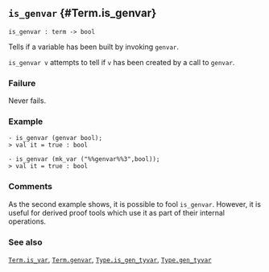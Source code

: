 ## `is_genvar` {#Term.is_genvar}


```
is_genvar : term -> bool
```



Tells if a variable has been built by invoking `genvar`.


`is_genvar v` attempts to tell if `v` has been created by a call to `genvar`.

### Failure

Never fails.

### Example

    
    - is_genvar (genvar bool);
    > val it = true : bool
    
    - is_genvar (mk_var ("%%genvar%%3",bool));
    > val it = true : bool
    



### Comments

As the second example shows, it is possible to fool `is_genvar`. However,
it is useful for derived proof tools which use it as part of their
internal operations.

### See also

[`Term.is_var`](#Term.is_var), [`Term.genvar`](#Term.genvar), [`Type.is_gen_tyvar`](#Type.is_gen_tyvar), [`Type.gen_tyvar`](#Type.gen_tyvar)

